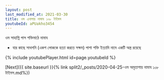 ```yaml
---
layout: post
last_modified_at: 2021-03-30
title: ওম এনালায় নামায ১০৮ টাইমস
youtubeId: aPUakho3454
---
```

 
 
 ওম সাহাগ্নি পাস শক্তিমাঠে নামায  
 
 -  যার কাছে সাথগনি (একশ লোককে হত্যা করতে সক্ষম) পাশা শক্তি ইত্যাদি নামে একটি অস্ত্র রয়েছে 
 
  
 
  
 
 
 
 
 
 


{% include youtubePlayer.html id=page.youtubeId %}
 
[Next]({{ site.baseurl }}{% link  split2/_posts/2020-04-25-ওম অমৃতাশায় নামায ১০৮ টাইমস.md%})
 

